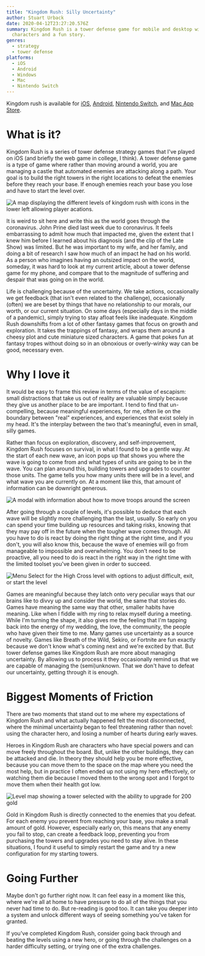 ```yaml
---
title: "Kingdom Rush: Silly Uncertainty"
author: Stuart Urback
date: 2020-04-12T23:27:20.576Z
summary: Kingdom Rush is a tower defense game for mobile and desktop with cute
  characters and a fun story.
genres: 
  - strategy
  - tower defense
platforms:
  - iOS
  - Android
  - Windows
  - Mac
  - Nintendo Switch
---
```

Kingdom rush is available for [iOS](https://itunes.apple.com/us/app/kingdom-rush/id516378985?mt=8&at=11l5VB&ct=KR_ironWeb), [Android](https://play.google.com/store/apps/details?id=com.ironhidegames.android.kingdomrush), [Nintendo Switch](https://www.nintendo.com/games/detail/kingdom-rush-frontiers-switch/), and [Mac App Store](https://geo.itunes.apple.com/us/app/kingdom-rush-hd/id838989419?mt=12&at=11l5VB&ct=KR_ironWeb).

# What is it?

Kingdom Rush is a series of tower defense strategy games that I've played on iOS (and briefly the web game in college, I think). A tower defense game is a type of game where rather than moving around a world, you are managing a castle that automated enemies are attacking along a path. Your goal is to build the right towers in the right locations to defeat the enemies before they reach your base. If enough enemies reach your base you lose and have to start the level over.

![A map displaying the different levels of kingdom rush with icons in the lower left allowing player acations.](/static/img/img_1797.png "Kingdom Rush: Origins Map")

It is weird to sit here and write this as the world goes through the coronavirus. John Prine died last week due to coronavirus. It feels embarrassing to admit how much that impacted me, given the extent that I knew him before I learned about his diagnosis (and the clip of the Late Show) was limited. But he was important to my wife, and her family, and doing a bit of research I saw how much of an impact he had on his world. As a person who imagines having an outsized impact on the world, someday, it was hard to look at my current article, about a tower defense game for my phone, and compare that to the magnitude of suffering and despair that was going on in the world.

Life is challenging because of the uncertainty. We take actions, occasionally we get feedback (that isn't even related to the challenge), occasionally (often) we are beset by things that have no relationship to our morals, our worth, or our current situation. On some days (especially days in the middle of a pandemic), simply trying to stay afloat feels like inadequate. Kingdom Rush downshifts from a lot of other fantasy games that focus on growth and exploration. It takes the trappings of fantasy, and wraps them around a cheesy plot and cute miniature sized characters. A game that pokes fun at fantasy tropes without doing so in an obnoxious or overly-winky way can be good, necessary even.

# Why I love it

It would be easy to frame this review in terms of the value of escapism: small distractions that take us out of reality are valuable simply because they give us another place to be are important. I tend to find that un-compelling, because meaningful experiences, for me, often lie on the boundary between "real" experiences, and experiences that exist solely in my head. It's the interplay between the two that's meaningful, even in small, silly games.

Rather than focus on exploration, discovery, and self-improvement, Kingdom Rush focuses on survival, in what I found to be a gentle way. At the start of each new wave, an icon pops up that shows you where the wave is going to come from and what types of units are going to be in the wave. You can plan around this, building towers and upgrades to counter those units. The game tells you how many units there will be in a level, and what wave you are currently on. At a moment like this, that amount of information can be downright generous.

![A modal with information about how to move troops around the screen](/static/img/img_1801.png "Command Your Troops Tip")

After going through a couple of levels, it's possible to deduce that each wave will be slightly more challenging than the last, usually. So early on you can spend your time building up resources and taking risks, knowing that they may pay off in the future when the tougher wave comes through. All you have to do is react by doing the right thing at the right time, and if you don't, you will also know this, because the wave of enemies will go from manageable to impossible and overwhelming. You don't need to be proactive, all you need to do is react in the right way in the right time with the limited toolset you've been given in order to succeed.

![Menu Select for the High Cross level with options to adjust difficult, exit, or start the level](/static/img/img_1798.png "Menu For The High Cross Level")

Games are meaningful because they latch onto very peculiar ways that our brains like to divvy up and consider the world, the same that stories do. Games have meaning the same way that other, smaller habits have meaning. Like when I fiddle with my ring to relax myself during a meeting. While I'm turning the shape, it also gives me the feeling that I'm tapping back into the energy of my wedding, the love, the community, the people who have given their time to me. Many games use uncertainty as a source of novelty. Games like Breath of the Wild, Sekiro, or Fortnite are fun exactly because we don't know what's coming next and we're excited by that. But tower defense games like Kingdom Rush are more about managing uncertainty. By allowing us to process it they occasionally remind us that we are capable of managing the (semi)unknown. That we don't have to defeat our uncertainty, getting through it is enough.

# Biggest Moments of Friction

There are two moments that stand out to me where my expectations of Kingdom Rush and what actually happened felt the most disconnected, where the minimal uncertainty began to feel threatening rather than novel: using the character hero, and losing a number of hearts during early waves.

Heroes in Kingdom Rush are characters who have special powers and can move freely throughout the board. But, unlike the other buildings, they can be attacked and die. In theory they should help you be more effective, because you can move them to the space on the map where you need the most help, but in practice I often ended up not using my hero effectively, or watching them die because I moved them to the wrong spot and I forgot to move them when their health got low.

![Level map showing a tower selected with the ability to upgrade for 200 gold](/static/img/img_1800.png "Upgrade Tower")

Gold in Kingdom Rush is directly connected to the enemies that you defeat. For each enemy you prevent from reaching your base, you make a small amount of gold. However, especially early on, this means that any enemy you fail to stop, can create a feedback loop, preventing you from purchasing the towers and upgrades you need to stay alive. In these situations, I found it useful to simply restart the game and try a new configuration for my starting towers.

# Going Further

Maybe don't go further right now. It can feel easy in a moment like this, where we're all at home to have pressure to do all of the things that you never had time to do. But re-reading is good too. It can take you deeper into a system and unlock different ways of seeing something you've taken for granted.

If you've completed Kingdom Rush, consider going back through and beating the levels using a new hero, or going through the challenges on a harder difficulty setting, or trying one of the extra challenges.
